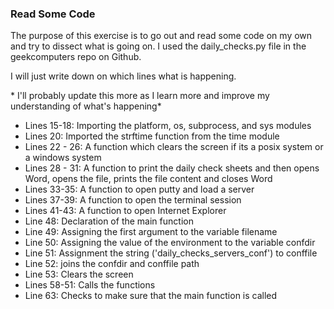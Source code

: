 ### Read Some Code

The purpose of this exercise is to go out and read some code on my own and try to dissect what is going on. I used the daily_checks.py file in the geekcomputers repo on Github. 

I will just write down on which lines what is happening.

\* I'll probably update this more as I learn more and improve my understanding of what's happening* 

- Lines 15-18: Importing the platform, os, subprocess, and sys modules
- Lines 20: Imported the strftime function from the time module
- Lines 22 - 26: A function which clears the screen if its a posix system or a windows system
- Lines 28 - 31: A function to print the daily check sheets and then opens Word, opens the file, prints the file content and closes Word
- Lines 33-35: A function to open putty and load a server
- Lines 37-39: A function to open the terminal session 
- Lines 41-43: A function to open Internet Explorer
- Line 48: Declaration of the main function
- Line 49: Assigning the first argument to the variable filename
- Line 50: Assigning the value of the environment to the variable confdir 
- Line 51: Assignment the string ('daily_checks_servers_conf') to conffile
- Line 52: joins the confdir and conffile path 
- Line 53: Clears the screen 
- Lines 58-51: Calls the functions 
- Line 63: Checks to make sure that the main function is called